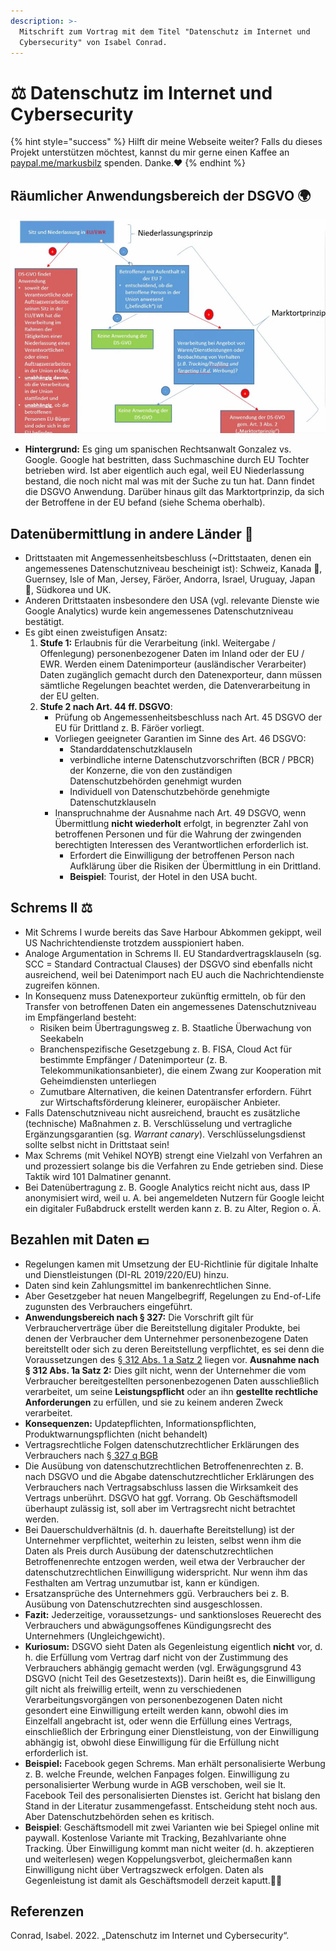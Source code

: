 ```yaml
---
description: >-
  Mitschrift zum Vortrag mit dem Titel "Datenschutz im Internet und
  Cybersecurity" von Isabel Conrad.
---
```


# ⚖ Datenschutz im Internet und Cybersecurity

{% hint style="success" %}
Hilft dir meine Webseite weiter? Falls du dieses Projekt unterstützen möchtest, kannst du mir gerne einen Kaffee an [paypal.me/markusbilz](https://paypal.me/markusbilz?country.x=DE\&locale.x=de\_DE) spenden. Danke.️:heart:
{% endhint %}

## Räumlicher Anwendungsbereich der DSGVO 🌍

![Räumlicher Anwendungsbereich der DSGVO (Conrad; 2022)](../../.gitbook/assets/raeumlicher-anwendungsbereich.jpg)

* **Hintergrund:** Es ging um spanischen Rechtsanwalt Gonzalez vs. Google. Google hat bestritten, dass Suchmaschine durch EU Tochter betrieben wird. Ist aber eigentlich auch egal, weil EU Niederlassung bestand, die noch nicht mal was mit der Suche zu tun hat. Dann findet die DSGVO Anwendung. Darüber hinaus gilt das Marktortprinzip, da sich der Betroffene in der EU befand (siehe Schema oberhalb).

## Datenübermittlung in andere Länder 📨

* Drittstaaten mit Angemessenheitsbeschluss (\~Drittstaaten, denen ein angemessenes Datenschutzniveau bescheinigt ist): Schweiz, Kanada 🍁, Guernsey, Isle of Man, Jersey, Färöer, Andorra, Israel, Uruguay, Japan 🗾, Südkorea und UK.
* Anderen Drittstaaten insbesondere den USA (vgl. relevante Dienste wie Google Analytics) wurde kein angemessenes Datenschutzniveau bestätigt.
* Es gibt einen zweistufigen Ansatz:
  1. **Stufe 1:** Erlaubnis für die Verarbeitung (inkl. Weitergabe / Offenlegung) personenbezogener Daten im Inland oder der EU / EWR. Werden einem Datenimporteur (ausländischer Verarbeiter) Daten zugänglich gemacht durch den Datenexporteur, dann müssen sämtliche Regelungen beachtet werden, die Datenverarbeitung in der EU gelten.
  2. **Stufe 2 nach Art. 44 ff. DSGVO**:
     * Prüfung ob Angemessenheitsbeschluss nach Art. 45 DSGVO der EU für Drittland z. B. Färöer vorliegt.
     * Vorliegen geeigneter Garantien im Sinne des Art. 46 DSGVO:
       * Standarddatenschutzklauseln
       * verbindliche interne Datenschutzvorschriften (BCR / PBCR) der Konzerne, die von den zuständigen Datenschutzbehörden genehmigt wurden
       * Individuell von Datenschutzbehörde genehmigte Datenschutzklauseln
     * Inanspruchnahme der Ausnahme nach Art. 49 DSGVO, wenn Übermittlung **nicht wiederholt** erfolgt, in begrenzter Zahl von betroffenen Personen und für die Wahrung der zwingenden berechtigten Interessen des Verantwortlichen erforderlich ist.
       * Erfordert die Einwilligung der betroffenen Person nach Aufklärung über die Risiken der Übermittlung in ein Drittland.
       * **Beispiel**: Tourist, der Hotel in den USA bucht.

## Schrems II ⚖️

* Mit Schrems I wurde bereits das Save Harbour Abkommen gekippt, weil US Nachrichtendienste trotzdem ausspioniert haben.
* Analoge Argumentation in Schrems II. EU Standardvertragsklauseln (sg. SCC = Standard Contractual Clauses) der DSGVO sind ebenfalls nicht ausreichend, weil bei Datenimport nach EU auch die Nachrichtendienste zugreifen können.
* In Konsequenz muss Datenexporteur zukünftig ermitteln, ob für den Transfer von betroffenen Daten ein angemessenes Datenschutzniveau im Empfängerland besteht:
  * Risiken beim Übertragungsweg z. B. Staatliche Überwachung von Seekabeln
  * Branchenspezifische Gesetzgebung z. B. FISA, Cloud Act für bestimmte Empfänger / Datenimporteur (z. B. Telekommunikationsanbieter), die einem Zwang zur Kooperation mit Geheimdiensten unterliegen
  * Zumutbare Alternativen, die keinen Datentransfer erfordern. Führt zur Wirtschaftsförderung kleinerer, europäischer Anbieter.
* Falls Datenschutzniveau nicht ausreichend, braucht es zusätzliche (technische) Maßnahmen z. B. Verschlüsselung und vertragliche Ergänzungsgarantien (sg. _Warrant canary_). Verschlüsselungsdienst sollte selbst nicht in Drittstaat sein!
* Max Schrems (mit Vehikel NOYB) strengt eine Vielzahl von Verfahren an und prozessiert solange bis die Verfahren zu Ende getrieben sind. Diese Taktik wird 101 Dalmatiner genannt.
* Bei Datenübertragung z. B. Google Analytics reicht nicht aus, dass IP anonymisiert wird, weil u. A. bei angemeldeten Nutzern für Google leicht ein digitaler Fußabdruck erstellt werden kann z. B. zu Alter, Region o. Ä.

## Bezahlen mit Daten 💶

* Regelungen kamen mit Umsetzung der EU-Richtlinie für digitale Inhalte und Dienstleistungen (DI-RL 2019/220/EU) hinzu.
* Daten sind kein Zahlungsmittel im bankenrechtlichen Sinne.
* Aber Gesetzgeber hat neuen Mangelbegriff, Regelungen zu End-of-Life zugunsten des Verbrauchers eingeführt.
* **Anwendungsbereich nach § 327:** Die Vorschrift gilt für Verbraucherverträge über die Bereitstellung digitaler Produkte, bei denen der Verbraucher dem Unternehmer personenbezogene Daten bereitstellt oder sich zu deren Bereitstellung verpflichtet, es sei denn die Voraussetzungen des [§ 312 Abs. 1 a Satz 2](https://www.gesetze-im-internet.de/bgb/\_\_312.html) liegen vor. **Ausnahme nach § 312 Abs. 1a Satz 2:** Dies gilt nicht, wenn der Unternehmer die vom Verbraucher bereitgestellten personenbezogenen Daten ausschließlich verarbeitet, um seine **Leistungspflicht** oder an ihn **gestellte rechtliche Anforderungen** zu erfüllen, und sie zu keinem anderen Zweck verarbeitet.
* **Konsequenzen:** Updatepflichten, Informationspflichten, Produktwarnungspflichten (nicht behandelt)
* Vertragsrechtliche Folgen datenschutzrechtlicher Erklärungen des Verbrauchers nach [§ 327 q BGB](https://www.gesetze-im-internet.de/bgb/\_\_327q.html)
* Die Ausübung von datenschutzrechtlichen Betroffenenrechten z. B. nach DSGVO und die Abgabe datenschutzrechtlicher Erklärungen des Verbrauchers nach Vertragsabschluss lassen die Wirksamkeit des Vertrags unberührt. DSGVO hat ggf. Vorrang. Ob Geschäftsmodell überhaupt zulässig ist, soll aber im Vertragsrecht nicht betrachtet werden.
* Bei Dauerschuldverhältnis (d. h. dauerhafte Bereitstellung) ist der Unternehmer verpflichtet, weiterhin zu leisten, selbst wenn ihm die Daten als Preis durch Ausübung der datenschutzrechtlichen Betroffenenrechte entzogen werden, weil etwa der Verbraucher der datenschutzrechtlichen Einwilligung widerspricht. Nur wenn ihm das Festhalten am Vertrag unzumutbar ist, kann er kündigen.
* Ersatzansprüche des Unternehmers ggü. Verbrauchers bei z. B. Ausübung von Datenschutzrechten sind ausgeschlossen.
* **Fazit:** Jederzeitige, voraussetzungs- und sanktionsloses Reuerecht des Verbrauchers und abwägungsoffenes Kündigungsrecht des Unternehmers (Ungleichgewicht).
* **Kuriosum:** DSGVO sieht Daten als Gegenleistung eigentlich **nicht** vor, d. h. die Erfüllung vom Vertrag darf nicht von der Zustimmung des Verbrauchers abhängig gemacht werden (vgl. Erwägungsgrund 43 DSGVO (nicht Teil des Gesetzestexts)). Darin heißt es, die Einwilligung gilt nicht als freiwillig erteilt, wenn zu verschiedenen Verarbeitungsvorgängen von personenbezogenen Daten nicht gesondert eine Einwilligung erteilt werden kann, obwohl dies im Einzelfall angebracht ist, oder wenn die Erfüllung eines Vertrags, einschließlich der Erbringung einer Dienstleistung, von der Einwilligung abhängig ist, obwohl diese Einwilligung für die Erfüllung nicht erforderlich ist.
* **Beispiel:** Facebook gegen Schrems. Man erhält personalisierte Werbung z. B. welche Freunde, welchen Fanpages folgen. Einwilligung zu personalisierter Werbung wurde in AGB verschoben, weil sie lt. Facebook Teil des personalisierten Dienstes ist. Gericht hat bislang den Stand in der Literatur zusammengefasst. Entscheidung steht noch aus. Aber Datenschutzbehörden sehen es kritisch.
* **Beispiel**: Geschäftsmodell mit zwei Varianten wie bei Spiegel online mit paywall. Kostenlose Variante mit Tracking, Bezahlvariante ohne Tracking. Über Einwilligung kommt man nicht weiter (d. h. akzeptieren und weiterlesen) wegen Koppelungsverbot, gleichermaßen kann Einwilligung nicht über Vertragszweck erfolgen. Daten als Gegenleistung ist damit als Geschäftsmodell derzeit kaputt.🤷‍♀️

## Referenzen

Conrad, Isabel. 2022. „Datenschutz im Internet und Cybersecurity“.
